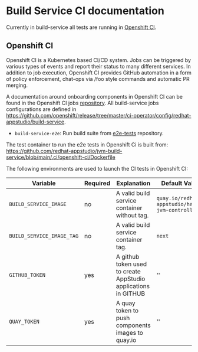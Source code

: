 # Build Service CI documentation

Currently in build-service all tests are running in [Openshift CI](https://prow.ci.openshift.org/?job=*jvm-build*service*).

## Openshift CI

Openshift CI is a Kubernetes based CI/CD system. Jobs can be triggered by various types of events and report their status to many different services. In addition to job execution, Openshift CI provides GitHub automation in a form of policy enforcement, chat-ops via /foo style commands and automatic PR merging.

A documentation around onboarding components in Openshift CI can be found in the Openshift CI jobs [repository](https://github.com/openshift/release). All build-service jobs configurations are defined in https://github.com/openshift/release/tree/master/ci-operator/config/redhat-appstudio/build-service.

- `build-service-e2e`: Run build suite from [e2e-tests](https://github.com/redhat-appstudio/e2e-tests/pkg/tests/build) repository.

The test container to run the e2e tests in Openshift Ci is built from: https://github.com/redhat-appstudio/jvm-build-service/blob/main/.ci/openshift-ci/Dockerfile

The following environments are used to launch the CI tests in Openshift CI:

| Variable | Required | Explanation | Default Value |
|---|---|---|---|
| `BUILD_SERVICE_IMAGE` | no | A valid build service container without tag. | `quay.io/redhat-appstudio/hacbs-jvm-controller` |
| `BUILD_SERVICE_IMAGE_TAG` | no | A valid build service container tag. | `next` |
| `GITHUB_TOKEN` | yes | A github token used to create AppStudio applications in GITHUB  | ''  |
| `QUAY_TOKEN` | yes | A quay token to push components images to quay.io | '' |
